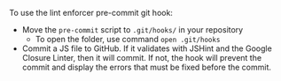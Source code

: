 To use the lint enforcer pre-commit git hook:
- Move the <code>pre-commit</code> script to <code>.git/hooks/</code> in your repository
    - To open the folder, use command <code>open .git/hooks</code>
- Commit a JS file to GitHub. If it validates with JSHint and the Google Closure Linter, then it will commit. If not, the hook will prevent the commit and display the errors that must be fixed before the commit.
